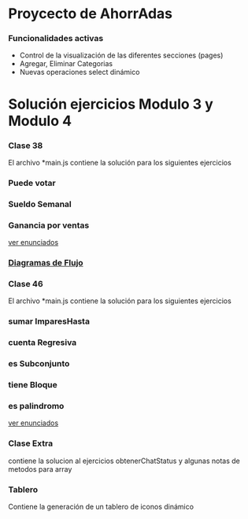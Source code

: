 # Proycecto de AhorrAdas

### Funcionalidades activas

- Control de la visualización de las diferentes secciones (pages)
- Agregar, Eliminar Categorias
- Nuevas operaciones select dinámico

# Solución ejercicios Modulo 3 y Modulo 4

### Clase 38

El archivo \*main.js contiene la solución para los siguientes ejercicios

### Puede votar

### Sueldo Semanal

### Ganancia por ventas

[ver enunciados](https://github.com/Ada-IT/ejercicios-frontend/blob/master/modulo-3/ejercicios/32-estructuras-de-control-if.md)

### [Diagramas de Flujo](https://drive.google.com/file/d/1CZxBNGxNtiitDZJz9yEcpDomtwW2MBpF/view?usp=sharing)

### Clase 46

El archivo \*main.js contiene la solución para los siguientes ejercicios

### sumar ImparesHasta

### cuenta Regresiva

### es Subconjunto

### tiene Bloque

### es palindromo

[ver enunciados](https://github.com/Ada-IT/ejercicios-frontend/blob/master/modulo-4/43-bucles.md)

### Clase Extra

contiene la solucion al ejercicios obtenerChatStatus y algunas notas de metodos para array

### Tablero

Contiene la generación de un tablero de iconos dinámico
